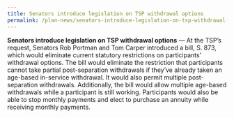 ```yaml
---
title: Senators introduce legislation on TSP withdrawal options
permalink: /plan-news/senators-introduce-legislation-on-tsp-withdrawal-options/
---
```


**Senators introduce legislation on TSP withdrawal options** &#8212; At the TSP’s request, Senators Rob Portman and Tom Carper introduced a bill, S. 873, which would eliminate current statutory restrictions on participants’ withdrawal options. The bill would eliminate the restriction that participants cannot take partial post-separation withdrawals if they’ve already taken an age-based in-service withdrawal. It would also permit multiple post-separation withdrawals. Additionally, the bill would allow multiple age-based withdrawals while a participant is still working. Participants would also be able to stop monthly payments and elect to purchase an annuity while receiving monthly payments.
